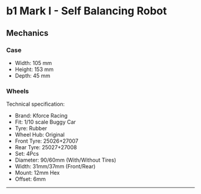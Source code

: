 # b1 Mark I - Self Balancing Robot

## Mechanics

### Case
- Width: 105 mm
- Height: 153 mm
- Depth: 45 mm

### Wheels
Technical specification:
- Brand: Kforce Racing
- Fit: 1/10 scale Buggy Car
- Tyre: Rubber
- Wheel Hub: Original
- Front Tyre: 25026+27007
- Rear Tyre: 25027+27008
- Set: 4Pcs
- Diameter: 90/60mm (With/Without Tires)
- Width: 31mm/37mm (Front/Rear)
- Mount: 12mm Hex
- Offset: 6mm

---
